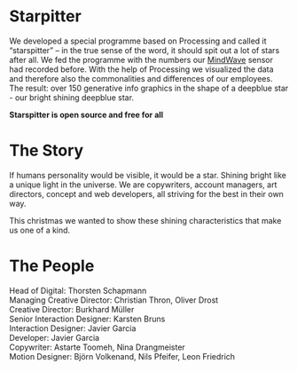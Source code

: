 # Starpitter


We developed a special programme based on Processing and called it “starspitter” – in the true sense of the word, it should spit out a lot of stars after all. We fed the programme with the numbers our [MindWave](http://www.neurosky.com) sensor had recorded before. With the help of Processing we visualized the data and therefore also the commonalities and differences of our employees. The result: over 150 generative info graphics in the shape of a deepblue star - our bright shining deepblue star. 

__Starspitter is open source and free for all__





# The Story


If humans personality would be visible, it would be a star. Shining bright like a unique light in the universe. 
We are copywriters, account managers, art directors, concept and web developers, all striving for the best in their own way. 

This christmas we wanted to show these shining characteristics that make us one of a kind.


# The People

Head of Digital: Thorsten Schapmann  
Managing Creative Director: Christian Thron, Oliver Drost  
Creative Director: Burkhard Müller  
Senior Interaction Designer: Karsten Bruns  
Interaction Designer: Javier Garcia  
Developer: Javier Garcia  
Copywriter: Astarte Toomeh, Nina Drangmeister  
Motion Designer: Björn Volkenand, Nils Pfeifer, Leon Friedrich
